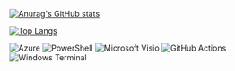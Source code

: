 [![Anurag's GitHub stats](https://github-readme-stats.vercel.app/api?username=kennethcarnes&show_icons=true&line_height=25&theme=transparent&hide=contribs,issues,stars&count_private=true&line_height=40&custom_title=Stats&text_bold=false)](https://github.com/anuraghazra/github-readme-stats)

[![Top Langs](https://github-readme-stats.vercel.app/api/top-langs/?username=kennethcarnes&hide_progress=false&theme=transparent&langs_count=8&hide=javascript,html,css,dockerfile&custom_title=Languages)](https://github.com/anuraghazra/github-readme-stats)


![Azure](https://img.shields.io/badge/azure-%230072C6.svg?style=for-the-badge&logo=microsoftazure&logoColor=white)
![PowerShell](https://img.shields.io/badge/PowerShell-%235391FE.svg?style=for-the-badge&logo=powershell&logoColor=white)
![Microsoft Visio ](https://img.shields.io/badge/Microsoft_Visio-3955A3?style=for-the-badge&logo=microsoft-visio&logoColor=white)
![GitHub Actions](https://img.shields.io/badge/github%20actions-%232671E5.svg?style=for-the-badge&logo=githubactions&logoColor=white)
![Windows Terminal](https://img.shields.io/badge/Windows%20Terminal-%234D4D4D.svg?style=for-the-badge&logo=windows-terminal&logoColor=white)


<!--
### Hi there 👋
**kennethcarnes/kennethcarnes** is a ✨ _special_ ✨ repository because its `README.md` (this file) appears on your GitHub profile.

Here are some ideas to get you started:

- 🔭 I’m currently working on ...
- 🌱 I’m currently learning ...
- 👯 I’m looking to collaborate on ...
- 🤔 I’m looking for help with ...
- 💬 Ask me about ...
- 📫 How to reach me: ...
- 😄 Pronouns: ...
- ⚡ Fun fact: ...
--> 
